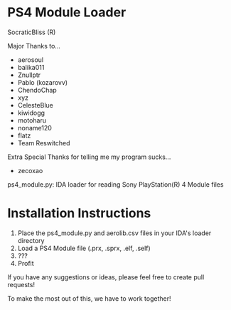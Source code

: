 # PS4 Module Loader

SocraticBliss (R)

Major Thanks to...
* aerosoul
* balika011
* Znullptr
* Pablo (kozarovv)
* ChendoChap
* xyz
* CelesteBlue
* kiwidogg
* motoharu
* noname120
* flatz
* Team Reswitched

Extra Special Thanks for telling me my program sucks...
* zecoxao

ps4_module.py: IDA loader for reading Sony PlayStation(R) 4 Module files

# Installation Instructions
1) Place the ps4_module.py and aerolib.csv files in your IDA's loader directory
2) Load a PS4 Module file (.prx, .sprx, .elf, .self)
3) ???
4) Profit

If you have any suggestions or ideas, please feel free to create pull requests! 

To make the most out of this, we have to work together!
